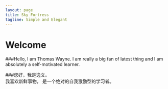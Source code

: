 ```yaml
---
layout: page
title: Sky Fortress 
tagline: Simple and Elegant
---
```


# Welcome 
###Hello, I am Thomas Wayne.
I am really a big fan of latest thing 
and I am absolutely a self-motivated learner.

###您好，我是逸文。    
我喜欢新鲜事物，
是一个绝对的自我激励型的学习者。



